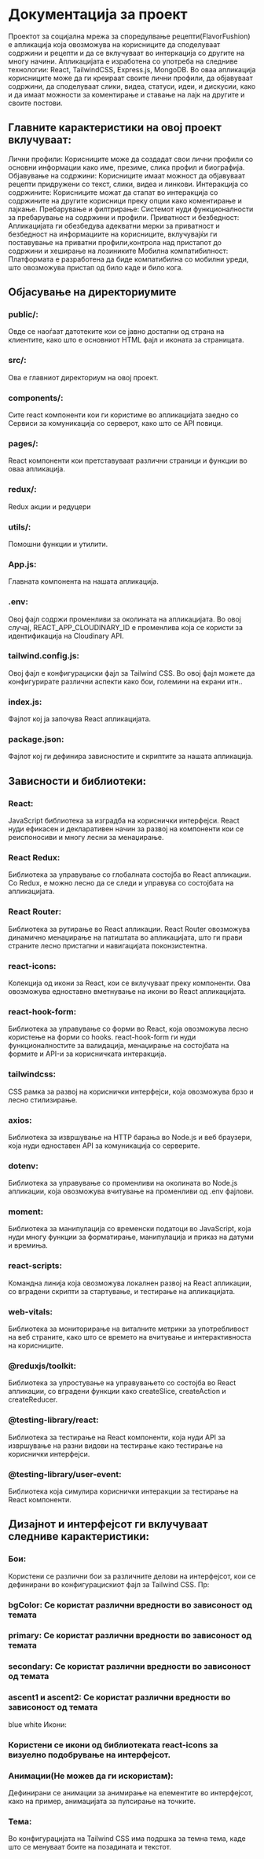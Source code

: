 # Документација за проект

Проектот за социјална мрежа за споредулвање рецепти(FlavorFushion) е апликација која овозможува на корисниците да споделуваат содржини и рецепти и да се вклучуваат во интеркација со другите на многу начини. Апликацијата е изработена со употреба на следниве технологии:
React, TailwindCSS, Express.js, MongoDB.  Во оваа апликација корисниците може да ги креираат своите лични профили, да објавуваат содржини, да споделуваат слики, видеа, статуси, идеи, и дискусии, како и да имаат можности за коментирање и ставање на лајк на другите и своите постови.

## Главните карактеристики на овој проект вклучуваат:
Лични профили: Корисниците може да создадат свои лични профили со основни информации како име, презиме, слика профил и биографија.
Објавување на содржини: Корисниците имаат можност да објавуваат рецепти придружени со текст, слики, видеа и линкови.
Интеракција со содржините: Корисниците можат да стапат во интеракција со содржините на другите корисници преку опции како коментирање и лајкање.
Пребарување и филтрирање: Системот нуди функционалности за пребарување на содржини и профили.
Приватност и безбедност: Апликацијата ги обезбедува адекватни мерки за приватност и безбедност на информациите на корисниците, вклучувајќи ги поставување на приватни профили,контрола над пристапот до содржини и хеширање на лозиниките
Мобилна компатибилност: Платформата е разработена да биде компатибилна со мобилни уреди, што овозможува пристап од било каде и било кога.

## Објасување на директориумите

### public/:
Овде се наоѓаат датотеките кои се јавно достапни од страна на клиентите, како што е основниот HTML фајл и иконата за страницата.
### src/:
Ова е главниот директориум на овој проект.
### components/:
Сите react компоненти кои ги користиме во апликацијата заедно со Сервиси за комуникација со серверот, како што се API повици.
### pages/:
React компоненти кои претставуваат различни страници и функции во оваа апликација.
### redux/:
Redux акции и редуцери
### utils/:
Помошни функции и утилити.
### App.js:
Главната компонента на нашата апликација.
### .env:
Овој фајл содржи променливи за околината на апликацијата. Во овој случај, REACT_APP_CLOUDINARY_ID е променлива која се користи за идентификација на Cloudinary API.
### tailwind.config.js:
Овој фајл е конфигурациски фајл за Tailwind CSS. Во овој фајл можете да конфигурирате различни аспекти како бои, големини на екрани итн..
### index.js:
Фајлот кој ја започува React апликацијата.
### package.json:
Фајлот кој ги дефинира зависностите и скриптите за нашата апликација.

## Зависности и библиотеки:
### React:
JavaScript библиотека за изградба на кориснички интерфејси. React нуди ефикасен и декларативен начин за развој на компоненти кои се реиспоносиви и многу лесни за менаџирање.
### React Redux:
Библиотека за управување со глобалната состојба во React апликации. Со Redux, е можно лесно да се следи и управува со состојбата на апликацијата.
### React Router:
Библиотека за рутирање во React апликации. React Router овозможува динамично менаџирање на патиштата во апликацијата, што ги прави страните лесно пристапни и навигацијата поконзистентна.
### react-icons:
Колекција од икони за React, кои се вклучуваат преку компоненти. Ова овозможува едноставно вметнување на икони во React апликацијата.
### react-hook-form:
Библиотека за управување со форми во React, која овозможува лесно користење на форми со hooks. react-hook-form ги нуди функционалностите за валидација, менаџирање на состојбата на формите и API-и за корисничката интеракција.
### tailwindcss:
CSS рамка за развој на кориснички интерфејси, која овозможува брзо и лесно стилизирање.
### axios:
Библиотека за извршување на HTTP барања во Node.js и веб браузери, која нуди едноставен API за комуникација со серверите.
### dotenv:
Библиотека за управување со променливи на околината во Node.js апликации, која овозможува вчитување на променливи од .env фајлови.
### moment:
Библиотека за манипулација со временски податоци во JavaScript, која нуди многу функции за форматирање, манипулација и приказ на датуми и времиња.
### react-scripts:
Командна линија која овозможува локалнен развој на React апликации, со вградени скрипти за стартување, и тестирање на апликацијата.
### web-vitals:
Библиотека за мониторирање на виталните метрики за употребливост на веб страните, како што се времето на вчитување и интерактивноста на корисниците.
### @reduxjs/toolkit:
Библиотека за упростување на управувањето со состојба во React апликации, со вградени функции како createSlice, createAction и createReducer.
### @testing-library/react:
Библиотека за тестирање на React компоненти, која нуди API за извршување на разни видови на тестирање како тестирање на кориснички интерфејси.
### @testing-library/user-event:
Библиотека која симулира кориснички интеракции за тестирање на React компоненти.
## Дизајнот и интерфејсот  ги вклучуваат следниве карактеристики:
### Бои:
Користени се различни бои за различните делови на интерфејсот, кои се дефинирани во конфигурацискиот фајл за Tailwind CSS. Пр:
### bgColor: Се користат различни вредности во зависоност од темата
### primary: Се користат различни вредности во зависоност од темата
### secondary: Се користат различни вредности во зависоност од темата
### ascent1 и ascent2: Се користат различни вредности во зависоност од темата 
blue
white
Икони:
### Користени се икони од библиотеката react-icons за визуелно подобрување на интерфејсот.
### Анимации(Не можев да ги искористам):
Дефинирани се анимации за анимирање на елементите во интерфејсот, како на пример, анимацијата за пулсирање на точките.
### Тема:
Во конфигурацијата на Tailwind CSS има подршка за темна тема, каде што се менуваат боите на позадината и текстот.





